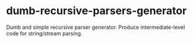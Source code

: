 # dumb-recursive-parsers-generator
Dumb and simple recursive parser generator. Produce intermediate-level code for string/stream parsing.

